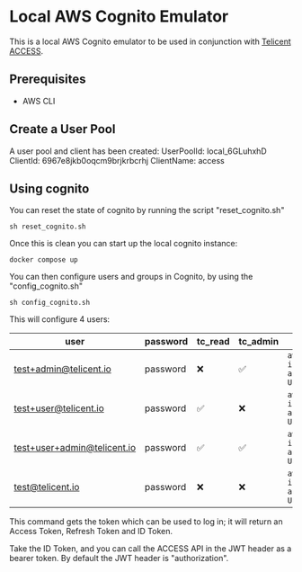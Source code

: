 # Local AWS Cognito Emulator

This is a local AWS Cognito emulator to be used in conjunction with
[Telicent ACCESS](../README.md). 

## Prerequisites

- AWS CLI 

## Create a User Pool 

A user pool and client has been created: 
UserPoolId: local_6GLuhxhD
ClientId: 6967e8jkb0oqcm9brjkrbcrhj
ClientName: access

## Using cognito 

You can reset the state of cognito by running the script "reset_cognito.sh" 

```
sh reset_cognito.sh
```

Once this is clean you can start up the local cognito instance:

```
docker compose up
```

You can then configure users and groups in Cognito, by using the "config_cognito.sh"

```
sh config_cognito.sh
```

This will configure 4 users:

| user | password | tc_read | tc_admin| command to get token |
|-|-|-|-|-|
| test+admin@telicent.io | password | ❌ | ✅ | `aws --endpoint http://0.0.0.0:9229 cognito-idp initiate-auth --client-id 6967e8jkb0oqcm9brjkrbcrhj --auth-flow USER_PASSWORD_AUTH --auth-parameters USERNAME=test+admin@telicent.io,PASSWORD=password` |
| test+user@telicent.io | password | ✅ | ❌ | `aws --endpoint http://0.0.0.0:9229 cognito-idp initiate-auth --client-id 6967e8jkb0oqcm9brjkrbcrhj --auth-flow USER_PASSWORD_AUTH --auth-parameters USERNAME=test+user@telicent.io,PASSWORD=password` |
| test+user+admin@telicent.io | password | ✅ | ✅ | `aws --endpoint http://0.0.0.0:9229 cognito-idp initiate-auth --client-id 6967e8jkb0oqcm9brjkrbcrhj --auth-flow USER_PASSWORD_AUTH --auth-parameters USERNAME=test+user+admin@telicent.io,PASSWORD=password` |
| test@telicent.io | password | ❌ | ❌ | `aws --endpoint http://0.0.0.0:9229 cognito-idp initiate-auth --client-id 6967e8jkb0oqcm9brjkrbcrhj --auth-flow USER_PASSWORD_AUTH --auth-parameters USERNAME=test@telicent.io,PASSWORD=password` |

This command gets the token which can be used to log in; it will return an Access Token, Refresh Token and ID Token. 

Take the ID Token, and you can call the ACCESS API in the JWT header as a bearer token. By default the JWT header is "authorization".


